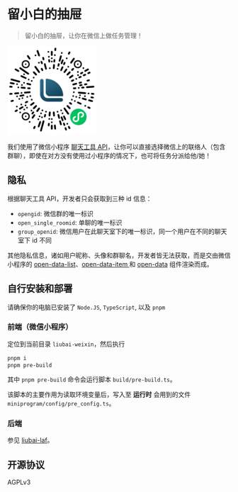 # 留小白的抽屉

> 留小白的抽屉，让你在微信上做任务管理！

<img src="./images/minicode.png" width="200" />

我们使用了微信小程序 [聊天工具 API](https://developers.weixin.qq.com/miniprogram/dev/framework/open-ability/chatTool.html)，让你可以直接选择微信上的联络人（包含群聊），即使在对方没有使用过小程序的情况下，也可将任务分派给他/她！

## 隐私

根据聊天工具 API，开发者只会获取到三种 id 信息：

- `opengid`: 微信群的唯一标识
- `open_single_roomid`: 单聊的唯一标识
- `group_openid`: 微信用户在此聊天室下的唯一标识，同一个用户在不同的聊天室下 id 不同

其他隐私信息，诸如用户昵称、头像和群聊名，开发者皆无法获取，而是交由微信小程序的 [open-data-list](https://developers.weixin.qq.com/miniprogram/dev/component/open-data-list.html)、[open-data-item
](https://developers.weixin.qq.com/miniprogram/dev/component/open-data-item.html) 和 [open-data](https://developers.weixin.qq.com/miniprogram/dev/component/open-data.html) 组件渲染而成。


## 自行安装和部署

请确保你的电脑已安装了 `Node.JS`, `TypeScript`, 以及 `pnpm` 

### 前端（微信小程序）

定位到当前目录 `liubai-weixin`，然后执行

```shell
pnpm i
pnpm pre-build
```

其中 `pnpm pre-build` 命令会运行脚本 `build/pre-build.ts`。

该脚本的主要作用为读取环境变量后，写入至 **运行时** 会用到的文件 `miniprogram/config/pre_config.ts`。

### 后端

参见 [liubai-laf](https://github.com/yenche123/liubai/tree/cool/liubai-backends/liubai-laf)。

## 开源协议

AGPLv3